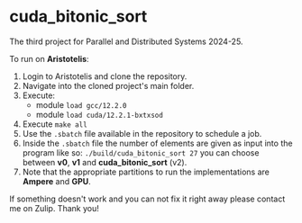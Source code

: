 # cuda_bitonic_sort
The third project for Parallel and Distributed Systems 2024-25.

To run on **Aristotelis**:
1) Login to Aristotelis and clone the repository.
2) Navigate into the cloned project's main folder.
3) Execute:
   - module ```load gcc/12.2.0```
   - module ```load cuda/12.2.1-bxtxsod```
4) Execute ```make all```
5) Use the ```.sbatch``` file available in the repository to schedule a job.
6) Inside the ```.sbatch``` file the number of elements are given as input into the program like so:
   ```./build/cuda_bitonic_sort 27```
   you can choose between **v0**, **v1** and **cuda_bitonic_sort** (v2).
7) Note that the appropriate partitions to run the implementations are **Ampere** and **GPU**.

If something doesn't work and you can not fix it right away please contact me on Zulip. Thank you!
